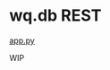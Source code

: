 wq.db REST
==========

[app.py]

WIP

[app.py]: https://github.com/wq/wq.db/blob/master/rest/app.py
